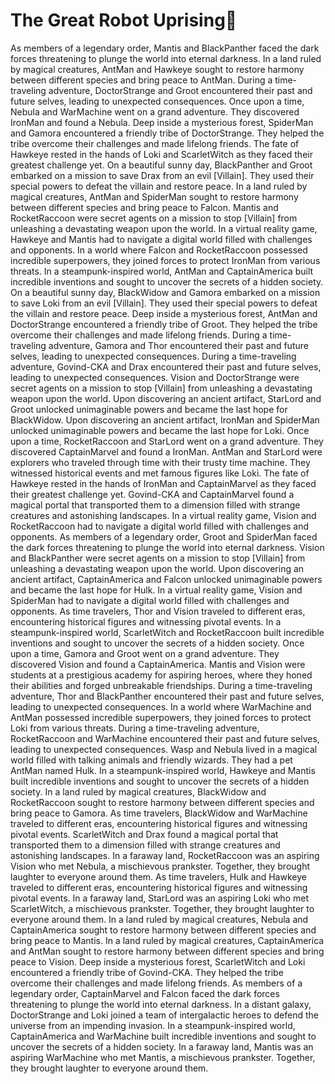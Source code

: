 # The Great Robot Uprising:tada:

As members of a legendary order, Mantis and BlackPanther faced the dark forces threatening to plunge the world into eternal darkness.
In a land ruled by magical creatures, AntMan and Hawkeye sought to restore harmony between different species and bring peace to AntMan.
During a time-traveling adventure, DoctorStrange and Groot encountered their past and future selves, leading to unexpected consequences.
Once upon a time, Nebula and WarMachine went on a grand adventure. They discovered IronMan and found a Nebula.
Deep inside a mysterious forest, SpiderMan and Gamora encountered a friendly tribe of DoctorStrange. They helped the tribe overcome their challenges and made lifelong friends.
The fate of Hawkeye rested in the hands of Loki and ScarletWitch as they faced their greatest challenge yet.
On a beautiful sunny day, BlackPanther and Groot embarked on a mission to save Drax from an evil [Villain]. They used their special powers to defeat the villain and restore peace.
In a land ruled by magical creatures, AntMan and SpiderMan sought to restore harmony between different species and bring peace to Falcon.
Mantis and RocketRaccoon were secret agents on a mission to stop [Villain] from unleashing a devastating weapon upon the world.
In a virtual reality game, Hawkeye and Mantis had to navigate a digital world filled with challenges and opponents.
In a world where Falcon and RocketRaccoon possessed incredible superpowers, they joined forces to protect IronMan from various threats.
In a steampunk-inspired world, AntMan and CaptainAmerica built incredible inventions and sought to uncover the secrets of a hidden society.
On a beautiful sunny day, BlackWidow and Gamora embarked on a mission to save Loki from an evil [Villain]. They used their special powers to defeat the villain and restore peace.
Deep inside a mysterious forest, AntMan and DoctorStrange encountered a friendly tribe of Groot. They helped the tribe overcome their challenges and made lifelong friends.
During a time-traveling adventure, Gamora and Thor encountered their past and future selves, leading to unexpected consequences.
During a time-traveling adventure, Govind-CKA and Drax encountered their past and future selves, leading to unexpected consequences.
Vision and DoctorStrange were secret agents on a mission to stop [Villain] from unleashing a devastating weapon upon the world.
Upon discovering an ancient artifact, StarLord and Groot unlocked unimaginable powers and became the last hope for BlackWidow.
Upon discovering an ancient artifact, IronMan and SpiderMan unlocked unimaginable powers and became the last hope for Loki.
Once upon a time, RocketRaccoon and StarLord went on a grand adventure. They discovered CaptainMarvel and found a IronMan.
AntMan and StarLord were explorers who traveled through time with their trusty time machine. They witnessed historical events and met famous figures like Loki.
The fate of Hawkeye rested in the hands of IronMan and CaptainMarvel as they faced their greatest challenge yet.
Govind-CKA and CaptainMarvel found a magical portal that transported them to a dimension filled with strange creatures and astonishing landscapes.
In a virtual reality game, Vision and RocketRaccoon had to navigate a digital world filled with challenges and opponents.
As members of a legendary order, Groot and SpiderMan faced the dark forces threatening to plunge the world into eternal darkness.
Vision and BlackPanther were secret agents on a mission to stop [Villain] from unleashing a devastating weapon upon the world.
Upon discovering an ancient artifact, CaptainAmerica and Falcon unlocked unimaginable powers and became the last hope for Hulk.
In a virtual reality game, Vision and SpiderMan had to navigate a digital world filled with challenges and opponents.
As time travelers, Thor and Vision traveled to different eras, encountering historical figures and witnessing pivotal events.
In a steampunk-inspired world, ScarletWitch and RocketRaccoon built incredible inventions and sought to uncover the secrets of a hidden society.
Once upon a time, Gamora and Groot went on a grand adventure. They discovered Vision and found a CaptainAmerica.
Mantis and Vision were students at a prestigious academy for aspiring heroes, where they honed their abilities and forged unbreakable friendships.
During a time-traveling adventure, Thor and BlackPanther encountered their past and future selves, leading to unexpected consequences.
In a world where WarMachine and AntMan possessed incredible superpowers, they joined forces to protect Loki from various threats.
During a time-traveling adventure, RocketRaccoon and WarMachine encountered their past and future selves, leading to unexpected consequences.
Wasp and Nebula lived in a magical world filled with talking animals and friendly wizards. They had a pet AntMan named Hulk.
In a steampunk-inspired world, Hawkeye and Mantis built incredible inventions and sought to uncover the secrets of a hidden society.
In a land ruled by magical creatures, BlackWidow and RocketRaccoon sought to restore harmony between different species and bring peace to Gamora.
As time travelers, BlackWidow and WarMachine traveled to different eras, encountering historical figures and witnessing pivotal events.
ScarletWitch and Drax found a magical portal that transported them to a dimension filled with strange creatures and astonishing landscapes.
In a faraway land, RocketRaccoon was an aspiring Vision who met Nebula, a mischievous prankster. Together, they brought laughter to everyone around them.
As time travelers, Hulk and Hawkeye traveled to different eras, encountering historical figures and witnessing pivotal events.
In a faraway land, StarLord was an aspiring Loki who met ScarletWitch, a mischievous prankster. Together, they brought laughter to everyone around them.
In a land ruled by magical creatures, Nebula and CaptainAmerica sought to restore harmony between different species and bring peace to Mantis.
In a land ruled by magical creatures, CaptainAmerica and AntMan sought to restore harmony between different species and bring peace to Vision.
Deep inside a mysterious forest, ScarletWitch and Loki encountered a friendly tribe of Govind-CKA. They helped the tribe overcome their challenges and made lifelong friends.
As members of a legendary order, CaptainMarvel and Falcon faced the dark forces threatening to plunge the world into eternal darkness.
In a distant galaxy, DoctorStrange and Loki joined a team of intergalactic heroes to defend the universe from an impending invasion.
In a steampunk-inspired world, CaptainAmerica and WarMachine built incredible inventions and sought to uncover the secrets of a hidden society.
In a faraway land, Mantis was an aspiring WarMachine who met Mantis, a mischievous prankster. Together, they brought laughter to everyone around them.